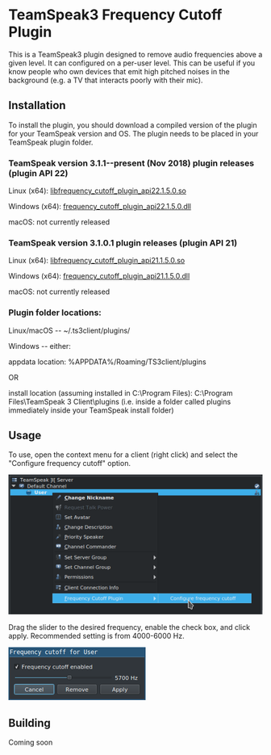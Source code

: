# TeamSpeak3 Frequency Cutoff Plugin

This is a TeamSpeak3 plugin designed to remove audio frequencies above a given level. It can configured on a per-user level. This can be useful if you know people who own devices that emit high pitched noises in the background (e.g. a TV that interacts poorly with their mic).

## Installation

To install the plugin, you should download a compiled version of the plugin for your TeamSpeak version and OS. The plugin needs to be placed in your TeamSpeak plugin folder.

### TeamSpeak version 3.1.1--present (Nov 2018) plugin releases (plugin API 22)

Linux (x64): [libfrequency_cutoff_plugin_api22.1.5.0.so](https://github.com/mvilim/ts3-frequency-cutoff-plugin/releases/download/v1.5.0/libfrequency_cutoff_plugin_api22.1.5.0.so)

Windows (x64): [frequency_cutoff_plugin_api22.1.5.0.dll](https://github.com/mvilim/ts3-frequency-cutoff-plugin/releases/download/v1.5.0/frequency_cutoff_plugin_api22.1.5.0.dll)

macOS: not currently released

### TeamSpeak version 3.1.0.1 plugin releases (plugin API 21)

Linux (x64): [libfrequency_cutoff_plugin_api21.1.5.0.so](https://github.com/mvilim/ts3-frequency-cutoff-plugin/releases/download/v1.5.0/libfrequency_cutoff_plugin_api21.1.5.0.so)

Windows (x64): [frequency_cutoff_plugin_api21.1.5.0.dll](https://github.com/mvilim/ts3-frequency-cutoff-plugin/releases/download/v1.5.0/frequency_cutoff_plugin_api21.1.5.0.dll)

macOS: not currently released

### Plugin folder locations:

Linux/macOS -- ~/.ts3client/plugins/

Windows -- either:

appdata location: %APPDATA%/Roaming/TS3client/plugins

OR

install location (assuming installed in C:\Program Files\): C:\Program Files\TeamSpeak 3 Client\plugins (i.e. inside a folder called plugins immediately inside your TeamSpeak install folder)

## Usage

To use, open the context menu for a client (right click) and select the "Configure frequency cutoff" option.

![Menu](readme/menu.png)

Drag the slider to the desired frequency, enable the check box, and click apply. Recommended setting is from 4000-6000 Hz.

![Dialog](readme/dialog.png)

## Building

Coming soon
